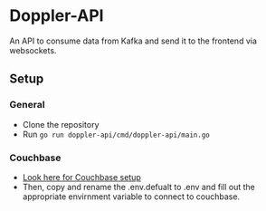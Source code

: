 # Doppler-API
An API to consume data from Kafka and send it to the frontend via websockets.
## Setup
### General
- Clone the repository
- Run `go run doppler-api/cmd/doppler-api/main.go`
### Couchbase
- [Look here for Couchbase setup](https://github.com/acstech/doppler-events#couchbase)
- Then, copy and rename the .env.defualt to .env and fill out the appropriate envirnment variable to connect to couchbase.